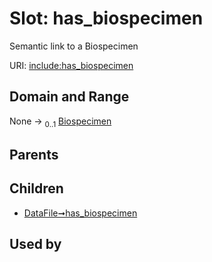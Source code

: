 
# Slot: has_biospecimen


Semantic link to a Biospecimen

URI: [include:has_biospecimen](https://w3id.org/include/has_biospecimen)


## Domain and Range

None &#8594;  <sub>0..1</sub> [Biospecimen](Biospecimen.md)

## Parents


## Children

 *  [DataFile➞has_biospecimen](DataFile_has_biospecimen.md)

## Used by

